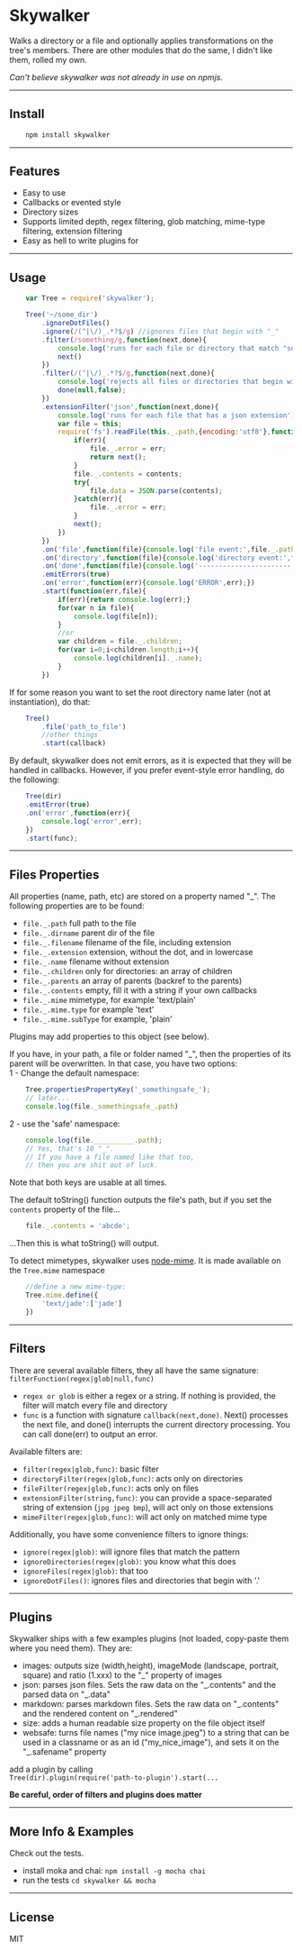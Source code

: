 # Skywalker

Walks a directory or a file and optionally applies transformations on the tree's members.
There are other modules that do the same, I didn't like them, rolled my own.

_Can't believe skywalker was not already in use on npmjs._

-----
## Install
```bash
	npm install skywalker
```

----
## Features

 - Easy to use
 - Callbacks or evented style
 - Directory sizes
 - Supports limited depth, regex filtering, glob matching, mime-type filtering, extension filtering
 - Easy as hell to write plugins for

-----
## Usage

```js
	var Tree = require('skywalker');

	Tree('~/some_dir')
		.ignoreDotFiles()
		.ignore(/(^|\/)_.*?$/g) //ignores files that begin with "_"
		.filter(/something/g,function(next,done){
			console.log('runs for each file or directory that match "something"');
			next()
		})
		.filter(/(^|\/)_.*?$/g,function(next,done){
			console.log('rejects all files or directories that begin with "_"',this._.path);
			done(null,false);
		})
		.extensionFilter('json',function(next,done){
			console.log('runs for each file that has a json extension');
			var file = this;
			require('fs').readFile(this._.path,{encoding:'utf8'},function(err,contents){
				if(err){
					file._.error = err;
					return next();
				}
				file._.contents = contents;
				try{
					file.data = JSON.parse(contents);
				}catch(err){
					file._.error = err;
				}
				next();
			})
		})
		.on('file',function(file){console.log('file event:',file._.path);})
		.on('directory',function(file){console.log('directory event:',file._.path);})
		.on('done',function(file){console.log('-----------------------');})
		.emitErrors(true)
		.on('error',function(err){console.log('ERROR',err);})
		.start(function(err,file){
			if(err){return console.log(err);}
			for(var n in file){
				console.log(file[n]);
			}
			//or
			var children = file._.children;
			for(var i=0;i<children.length;i++){
				console.log(children[i]._.name);
			}
		})
```

If for some reason you want to set the root directory name later (not at instantiation), do that:

```js
	Tree()
		.file('path_to_file')
		//other things
		.start(callback)

```

By default, skywalker does not emit errors, as it is expected that they will be handled in callbacks.
However, if you prefer event-style error handling, do the following:

```js
	Tree(dir)
	.emitError(true)
	.on('error',function(err){
		console.log('error',err);
	})
	.start(func);
```

-----
## Files Properties

All properties (name, path, etc) are stored on a property named "_".
The following properties are to be found:


 - `file._.path`  full path to the file
 - `file._.dirname`  parent dir of the file
 - `file._.filename`  filename of the file, including extension
 - `file._.extension`  extension, without the dot, and in lowercase
 - `file._.name`  filename without extension
 - `file._.children`  only for directories: an array of children
 - `file._.parents`  an array of parents (backref to the parents)
 - `file._.contents`  empty, fill it with a string if your own callbacks
 - `file._.mime`  mimetype, for example 'text/plain'
 - `file._.mime.type`  for example 'text'
 - `file._.mime.subType` for example, 'plain'

Plugins may add properties to this object (see below).

If you have, in your path, a file or folder named "_", then the properties of its parent will be overwritten.
In that case, you have two options:  
1 - Change the default namespace:
```js
	Tree.propertiesPropertyKey('_somethingsafe_');
	// later...
	console.log(file._somethingsafe_.path)
```
2 - use the 'safe' namespace:
```js
	console.log(file.__________.path);
	// Yes, that's 10 "_".
	// If you have a file named like that too,
	// then you are shit out of luck.
```
Note that both keys are usable at all times.

The default toString() function outputs the file's path, but if you set the `contents` property of the file...

```js
	file._.contents = 'abcde';
```

...Then this is what toString() will output.


To detect mimetypes, skywalker uses [node-mime](https://github.com/broofa/node-mime). It is made available on the `Tree.mime` namespace

```js
	//define a new mime-type:
	Tree.mime.define({
		'text/jade':['jade']
	})
```

------
## Filters
There are several available filters, they all have the same signature:
`filterFunction(regex|glob|null,func)`

- `regex or glob` is either a regex or a string. If nothing is provided, the filter will match every file and directory
- `func` is a function with signature `callback(next,done)`. Next() processes the next file, and done() interrupts the current directory processing. You can call done(err) to output an error.

Available filters are:

- `filter(regex|glob,func)`: basic filter
- `directoryFilter(regex|glob,func)`: acts only on directories
- `fileFilter(regex|glob,func)`: acts only on files
- `extensionFilter(string,func)`: you can provide a space-separated string of extension (`jpg jpeg bmp`), will act only on those extensions
- `mimeFilter(regex|glob,func)`: will act only on matched mime type

Additionally, you have some convenience filters to ignore things:
- `ignore(regex|glob)`: will ignore files that match the pattern
- `ignoreDirectories(regex|glob)`: you know what this does
- `ignoreFiles(regex|glob)`: that too
- `ignoreDotFiles()`: ignores files and directories that begin with '.'

-----
## Plugins

Skywalker ships with a few examples plugins (not loaded, copy-paste them where you need them). They are:

- images: outputs size (width,height), imageMode (landscape, portrait, square) and ratio (1.xxx) to the "_" property of images
- json: parses json files. Sets the raw data on the "\_.contents" and the parsed data on "_.data"
- markdown: parses markdown files. Sets the raw data on "\_.contents" and the rendered content on "_.rendered"
- size: adds a human readable size property on the file object itself
- websafe: turns file names ("my nice image.jpeg") to a string that can be used in a classname or as an id ("my_nice_image"), and sets it on the "_.safename" property

add a plugin by calling  
`Tree(dir).plugin(require('path-to-plugin').start(...`

**Be careful, order of filters and plugins does matter**

-----
## More Info & Examples
Check out the tests.
* install moka and chai:
`npm install -g mocha chai`
* run the tests
`cd skywalker && mocha`

----
## License
MIT

